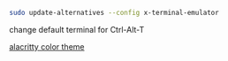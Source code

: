 

```bash
sudo update-alternatives --config x-terminal-emulator
```

change default terminal for Ctrl-Alt-T



[alacritty color theme](https://github.com/alacritty/alacritty/wiki/Color-schemes)